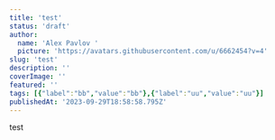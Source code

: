 ```yaml
---
title: 'test'
status: 'draft'
author:
  name: 'Alex Pavlov '
  picture: 'https://avatars.githubusercontent.com/u/6662454?v=4'
slug: 'test'
description: ''
coverImage: ''
featured: ''
tags: [{"label":"bb","value":"bb"},{"label":"uu","value":"uu"}]
publishedAt: '2023-09-29T18:58:58.795Z'
---
```


test

